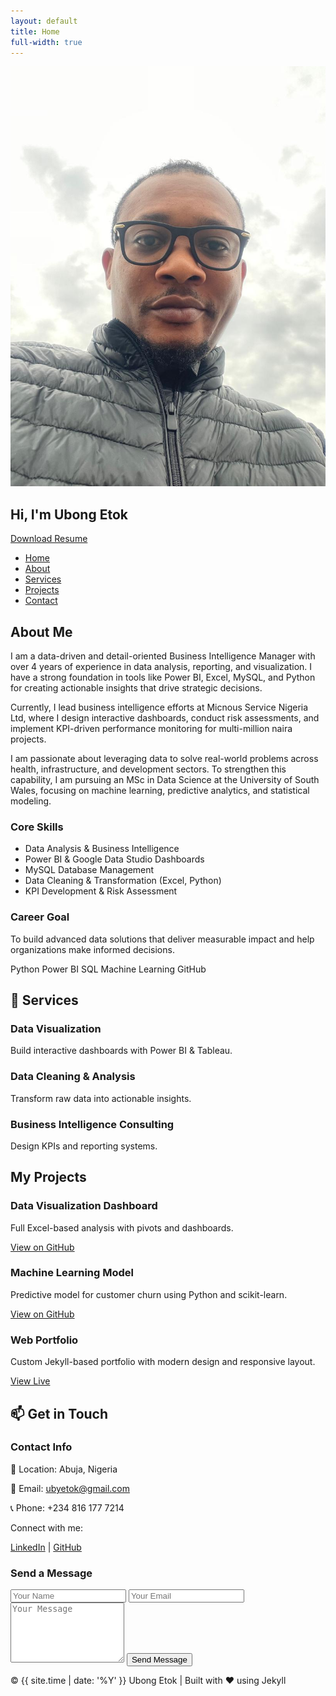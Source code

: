 ```yaml
---
layout: default
title: Home
full-width: true
---
```


<!-- Particles.js Container -->
<div id="particles-js"></div>

<!-- HERO SECTION -->
<section class="hero" id="home">
  <img src="/assets/img/githubpics.jpg" alt="Ubong Etok" class="hero-avatar">
  <h1>Hi, I'm <span>Ubong Etok</span></h1>
  <div class="typed-card">
    <span id="typed"></span>
  </div>
  <a href="/assets/myresume.pdf" class="resume-btn" download>Download Resume</a>
</section>

<!-- NAVIGATION -->
<nav>
  <ul>
    <li><a href="#home">Home</a></li>
    <li><a href="#about">About</a></li>
    <li><a href="#services">Services</a></li>
    <li><a href="#projects">Projects</a></li>
    <li><a href="#contact">Contact</a></li>
  </ul>
</nav>

<!-- ABOUT SECTION -->
<section id="about">
  <h2>About Me</h2>

  <p>
    I am a data-driven and detail-oriented Business Intelligence Manager with over 4 years of experience in data analysis, reporting, and visualization. I have a strong foundation in tools like Power BI, Excel, MySQL, and Python for creating actionable insights that drive strategic decisions.
  </p>

  <p>
    Currently, I lead business intelligence efforts at Micnous Service Nigeria Ltd, where I design interactive dashboards, conduct risk assessments, and implement KPI-driven performance monitoring for multi-million naira projects.
  </p>

  <p>
    I am passionate about leveraging data to solve real-world problems across health, infrastructure, and development sectors. To strengthen this capability, I am pursuing an MSc in Data Science at the University of South Wales, focusing on machine learning, predictive analytics, and statistical modeling.
  </p>

  <h3>Core Skills</h3>
  <ul class="skills-list">
    <li>Data Analysis & Business Intelligence</li>
    <li>Power BI & Google Data Studio Dashboards</li>
    <li>MySQL Database Management</li>
    <li>Data Cleaning & Transformation (Excel, Python)</li>
    <li>KPI Development & Risk Assessment</li>
  </ul>

  <h3>Career Goal</h3>
  <p>To build advanced data solutions that deliver measurable impact and help organizations make informed decisions.</p>

  <div class="skills">
    <span class="skill-badge">Python</span>
    <span class="skill-badge">Power BI</span>
    <span class="skill-badge">SQL</span>
    <span class="skill-badge">Machine Learning</span>
    <span class="skill-badge">GitHub</span>
  </div>
</section>

<!-- SERVICES SECTION -->
<section id="services">
  <h2>💼 Services</h2>
  <div class="services-grid">
    <div class="service-card">
      <h3>Data Visualization</h3>
      <p>Build interactive dashboards with Power BI & Tableau.</p>
    </div>
    <div class="service-card">
      <h3>Data Cleaning & Analysis</h3>
      <p>Transform raw data into actionable insights.</p>
    </div>
    <div class="service-card">
      <h3>Business Intelligence Consulting</h3>
      <p>Design KPIs and reporting systems.</p>
    </div>
  </div>
</section>

<!-- PROJECTS SECTION -->
<section id="projects">
  <h2>My Projects</h2>
  <div class="projects-grid">
    <div class="project-card">
      <h3>Data Visualization Dashboard</h3>
      <p>Full Excel-based analysis with pivots and dashboards.</p>
      <a href="https://github.com/xzibitetok/Xzibit-Sales-Analysis" target="_blank">View on GitHub</a>
    </div>
    <div class="project-card">
      <h3>Machine Learning Model</h3>
      <p>Predictive model for customer churn using Python and scikit-learn.</p>
      <a href="https://github.com/xzibitetok/project2" target="_blank">View on GitHub</a>
    </div>
    <div class="project-card">
      <h3>Web Portfolio</h3>
      <p>Custom Jekyll-based portfolio with modern design and responsive layout.</p>
      <a href="https://xzibitetok.github.io" target="_blank">View Live</a>
    </div>
  </div>
</section>

<!-- CONTACT / GET IN TOUCH SECTION -->
<section id="contact">
  <h2>📫 Get in Touch</h2>
  <div class="contact-grid">
    <div class="contact-card">
      <h3>Contact Info</h3>
      <p>📍 Location: Abuja, Nigeria</p>
      <p>📧 Email: <a href="mailto:ubyetok@gmail.com">ubyetok@gmail.com</a></p>
      <p>📞 Phone: +234 816 177 7214</p>
      <p>Connect with me:</p>
      <p>
        <a href="https://www.linkedin.com/in/ubong-etok-56b4a0170/" target="_blank">LinkedIn</a> |
        <a href="https://github.com/xzibitetok" target="_blank">GitHub</a>
      </p>
    </div>
    <div class="contact-card">
      <h3>Send a Message</h3>
      <form action="https://formspree.io/f/xwpnkevb" method="POST">
        <input type="text" name="name" placeholder="Your Name" required>
        <input type="email" name="_replyto" placeholder="Your Email" required>
        <textarea name="message" rows="6" placeholder="Your Message" required></textarea>
        <button type="submit">Send Message</button>
      </form>
    </div>
  </div>
</section>

<!-- FOOTER -->
<footer>
  <p>&copy; {{ site.time | date: '%Y' }} Ubong Etok | Built with ❤️ using Jekyll</p>
</footer>

<!-- TYPED.JS -->
<script src="https://cdn.jsdelivr.net/npm/typed.js@2.0.12"></script>
<script>
  new Typed("#typed", {
    strings: ["Data Scientist", "Data Analyst", "ML Enthusiast", "Tech Innovator"],
    typeSpeed: 70,
    backSpeed: 40,
    loop: true
  });
</script>

<!-- PARTICLES.JS -->
<script src="https://cdn.jsdelivr.net/particles.js/2.0.0/particles.min.js"></script>
<script>
  particlesJS.load('particles-js', 'assets/particles.json', function() {
    console.log('particles.js loaded');
  });
</script>
